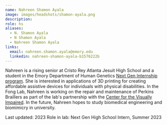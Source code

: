 ```yaml
---
name: Nahreen Shamon Ayala
image: images/headshots/shamon-ayala.png
description: 
role: hs
aliases:
  - N. Shamon Ayala
  - N Shamon Ayala
  - Nahreen Shamon Ayala
links:
  email: nahreen.shamon.ayala@emory.edu
  linkedin: nahreen-shamon-ayala-b1576222b
---
```


Nahreen is a rising senior at Cristo Rey Atlanta Jesuit High School and a student in the Emory Department of Human Genetics [Next Gen Internship program](https://med.emory.edu/departments/human-genetics/next-gen.html). She is interested in applications of 3D printing for creating affordable assistive devices for individuals with physical disabilities. In the Fong Lab, Nahreen is working on the repair and maintenance of Perkins Braillers as part of the lab's partnership with the [Center for the Visually Impaired](https://cviga.org/).  In the future, Nahreen hopes to study biomedical engineering and biomimicry in university.


Last updated: 2023
Role in lab: Next Gen High School Intern, Summer 2023